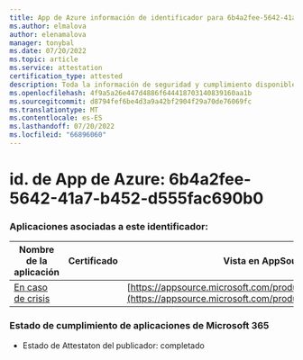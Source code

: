 ```yaml
---
title: App de Azure información de identificador para 6b4a2fee-5642-41a7-b452-d555fac690b0
ms.author: elmalova
author: elenamalova
manager: tonybal
ms.date: 07/20/2022
ms.topic: article
ms.service: attestation
certification_type: attested
description: Toda la información de seguridad y cumplimiento disponible para 6b4a2fee-5642-41a7-b452-d555fac690b0.
ms.openlocfilehash: 4f9a5a26e447d4886f644418703140839160aa1b
ms.sourcegitcommit: d8794fef6be4d3a9a42bf2904f29a70de76069fc
ms.translationtype: MT
ms.contentlocale: es-ES
ms.lasthandoff: 07/20/2022
ms.locfileid: "66896060"
---
```

# <a name="azure-app-id-6b4a2fee-5642-41a7-b452-d555fac690b0"></a>id. de App de Azure: 6b4a2fee-5642-41a7-b452-d555fac690b0


### <a name="apps-associated-with-this-id"></a>Aplicaciones asociadas a este identificador:
| **Nombre de la aplicación** | **Certificado** | **Vista en AppSource** |
|--------------|---------------|-----------------------|
| [En caso de crisis](../forward/WA200003194.md) |  | [https://appsource.microsoft.com/product/office/WA200003194](https://appsource.microsoft.com/product/office/WA200003194) |

### <a name="microsoft-365-app-compliance-status"></a>Estado de cumplimiento de aplicaciones de Microsoft 365
- Estado de Attestaton del publicador: completado
